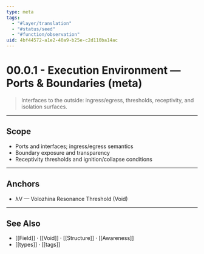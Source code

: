 ```yaml
---
type: meta
tags:
  - "#layer/translation"
  - "#status/seed"
  - "#function/observation"
uid: 4bf44572-a1e2-40a9-b25e-c2d110ba14ac
---
```


# 00.0.1 - Execution Environment — Ports & Boundaries (meta)

> Interfaces to the outside: ingress/egress, thresholds, receptivity, and isolation surfaces.

---

## Scope

- Ports and interfaces; ingress/egress semantics
- Boundary exposure and transparency
- Receptivity thresholds and ignition/collapse conditions

---

## Anchors

- λV — Volozhina Resonance Threshold (Void)

---

## See Also

- [[Field]] · [[Void]] · [[Structure]] · [[Awareness]]
- [[types]] · [[tags]]
